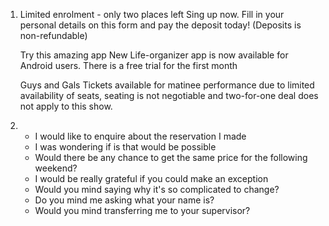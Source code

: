 1.
    Limited enrolment - only two places left
    Sing up now. Fill in your personal details on this form and pay the deposit today!
    (Deposits is non-refundable)

    Try this amazing app
    New Life-organizer app is now available for Android users. There is a free trial for the first month

    Guys and Gals
    Tickets available for matinee performance due to limited availability of seats, seating is not negotiable and two-for-one deal does not apply to this show.

2.
    - I would like to enquire about the reservation I made
    - I was wondering if is that would be possible
    - Would there be any chance to get the same price for the following weekend?
    - I would be really grateful if you could make an exception
    - Would you mind saying why it's so complicated to change?
    - Do you mind me asking what your name is?
    - Would you mind transferring me to your supervisor?